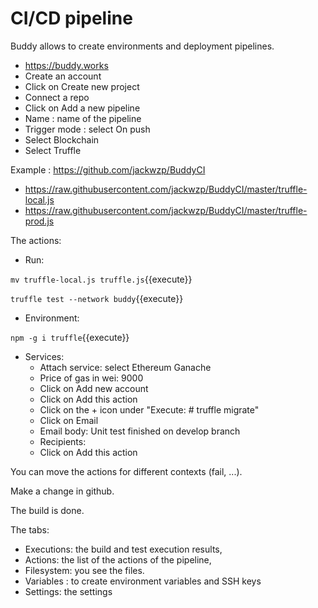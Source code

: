 # CI/CD pipeline

Buddy allows to create environments and deployment pipelines.

- https://buddy.works
- Create an account
- Click on Create new project
- Connect a repo
- Click on Add a new pipeline
- Name : name of the pipeline
- Trigger mode : select On push
- Select Blockchain
- Select Truffle

Example : https://github.com/jackwzp/BuddyCI
- https://raw.githubusercontent.com/jackwzp/BuddyCI/master/truffle-local.js
- https://raw.githubusercontent.com/jackwzp/BuddyCI/master/truffle-prod.js

The actions:
- Run:

`mv truffle-local.js truffle.js`{{execute}}

`truffle test --network buddy`{{execute}}

- Environment:

`npm -g i truffle`{{execute}}

- Services:
  - Attach service: select Ethereum Ganache
  - Price of gas in wei: 9000
  - Click on Add new account
  - Click on Add this action
  - Click on the + icon under "Execute: # truffle migrate"
  - Click on Email
  - Email body: Unit test finished on develop branch
  - Recipients: <EMAIL>
  - Click on Add this action

You can move the actions for different contexts (fail, ...).

Make a change in github.

The build is done.

The tabs:
- Executions: the build and test execution results,
- Actions: the list of the actions of the pipeline,
- Filesystem: you see the files.
- Variables : to create environment variables and SSH keys
- Settings: the settings
